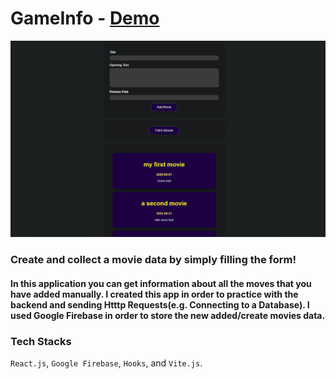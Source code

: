 # GameInfo - [Demo](https://swapi-app-iota.vercel.app/)

![Screenshot](./src/screenshot.png)

### Create and collect a movie data by simply filling the form!

#### In this application you can get information about all the moves that you have added manually. I created this app in order to practice with the backend and sending Htttp Requests(e.g. Connecting to a Database). I used Google Firebase in order to store the new added/create movies data.

### Tech Stacks

`React.js`, `Google Firebase`, `Hooks`, and `Vite.js`.
